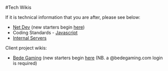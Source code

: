 #Tech Wikis

If it is technical information that you are after, please see below: 

- [Net Dev](https://sites.google.com/a/pebblecode.com/net-dev/) (new starters begin [here](https://sites.google.com/a/pebblecode.com/net-dev/new-starters))
- Coding Standards - [Javascript](https://github.com/pebblecode/javascript)
- [Internal Servers](internal-servers.md)

Client project wikis: 

- [Bede Gaming](https://sites.google.com/a/bedegaming.com/wiki/home) (new starters begin [here](https://sites.google.com/a/bedegaming.com/wiki/developer-info/new-net-developer) (NB. a @bedegaming.com login is required)
